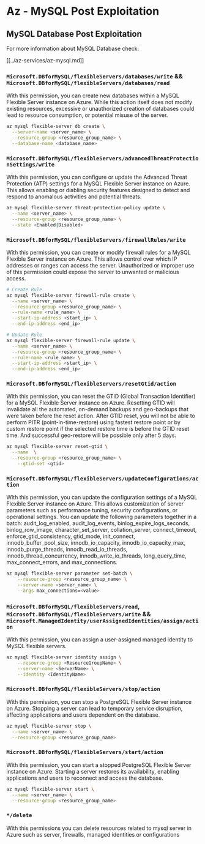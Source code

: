 # Az - MySQL Post Exploitation

## MySQL Database Post Exploitation
For more information about MySQL Database check:

[[../az-services/az-mysql.md]]

### `Microsoft.DBforMySQL/flexibleServers/databases/write` && `Microsoft.DBforMySQL/flexibleServers/databases/read`

With this permission, you can create new databases within a MySQL Flexible Server instance on Azure. While this action itself does not modify existing resources, excessive or unauthorized creation of databases could lead to resource consumption, or potential misuse of the server.

```bash
az mysql flexible-server db create \
  --server-name <server_name> \
  --resource-group <resource_group_name> \
  --database-name <database_name>
```

### `Microsoft.DBforMySQL/flexibleServers/advancedThreatProtectionSettings/write`

With this permission, you can configure or update the Advanced Threat Protection (ATP) settings for a MySQL Flexible Server instance on Azure. This allows enabling or diabling security features designed to detect and respond to anomalous activities and potential threats.

```bash
az mysql flexible-server threat-protection-policy update \
  --name <server_name> \
  --resource-group <resource_group_name> \
  --state <Enabled|Disabled>
```

### `Microsoft.DBforMySQL/flexibleServers/firewallRules/write`

With this permission, you can create or modify firewall rules for a MySQL Flexible Server instance on Azure. This allows control over which IP addresses or ranges can access the server. Unauthorized or improper use of this permission could expose the server to unwanted or malicious access.

```bash
# Create Rule
az mysql flexible-server firewall-rule create \
  --name <server_name> \
  --resource-group <resource_group_name> \
  --rule-name <rule_name> \
  --start-ip-address <start_ip> \
  --end-ip-address <end_ip>

# Update Rule
az mysql flexible-server firewall-rule update \
  --name <server_name> \
  --resource-group <resource_group_name> \
  --rule-name <rule_name> \
  --start-ip-address <start_ip> \
  --end-ip-address <end_ip>
```

### `Microsoft.DBforMySQL/flexibleServers/resetGtid/action`

With this permission, you can reset the GTID (Global Transaction Identifier) for a MySQL Flexible Server instance on Azure. Resetting GTID will invalidate all the automated, on-demand backups and geo-backups that were taken before the reset action. After GTID reset, you will not be able to perform PITR (point-in-time-restore) using fastest restore point or by custom restore point if the selected restore time is before the GTID reset time. And successful geo-restore will be possible only after 5 days.

```bash
az mysql flexible-server reset-gtid \
  --name  \
  --resource-group <resource_group_name> \
    --gtid-set <gtid>
```

### `Microsoft.DBforMySQL/flexibleServers/updateConfigurations/action`

With this permission, you can update the configuration settings of a MySQL Flexible Server instance on Azure. This allows customization of server parameters such as performance tuning, security configurations, or operational settings. You can update the following parameters together in a batch: audit_log_enabled, audit_log_events, binlog_expire_logs_seconds, binlog_row_image, character_set_server, collation_server, connect_timeout, enforce_gtid_consistency, gtid_mode, init_connect, innodb_buffer_pool_size, innodb_io_capacity, innodb_io_capacity_max, innodb_purge_threads, innodb_read_io_threads, innodb_thread_concurrency, innodb_write_io_threads, long_query_time, max_connect_errors, and max_connections.

```bash
az mysql flexible-server parameter set-batch \
    --resource-group <resource_group_name> \
    --server-name <server_name> \
    --args max_connections=<value>
```

### `Microsoft.DBforMySQL/flexibleServers/read`, `Microsoft.DBforMySQL/flexibleServers/write` && `Microsoft.ManagedIdentity/userAssignedIdentities/assign/action`

With this permission, you can assign a user-assigned managed identity to MySQL flexible servers.

```bash
az mysql flexible-server identity assign \
    --resource-group <ResourceGroupName> \
    --server-name <ServerName> \
    --identity <IdentityName>
```

### `Microsoft.DBforMySQL/flexibleServers/stop/action`

With this permission, you can stop a PostgreSQL Flexible Server instance on Azure. Stopping a server can lead to temporary service disruption, affecting applications and users dependent on the database.

```bash
az mysql flexible-server stop \
  --name <server_name> \
  --resource-group <resource_group_name>
  ```

### `Microsoft.DBforMySQL/flexibleServers/start/action`
With this permission, you can start a stopped PostgreSQL Flexible Server instance on Azure. Starting a server restores its availability, enabling applications and users to reconnect and access the database.

```bash
az mysql flexible-server start \
  --name <server_name> \
  --resource-group <resource_group_name>
```

### `*/delete`

With this permissions you can delete resources related to mysql server in Azure such as server, firewalls, managed identities or configurations

